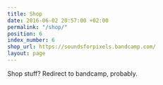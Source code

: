 ```yaml
---
title: Shop
date: 2016-06-02 20:57:00 +02:00
permalink: "/shop/"
position: 6
index_number: 6
shop_url: https://soundsforpixels.bandcamp.com/
layout: page
---
```


Shop stuff? Redirect to bandcamp, probably.

